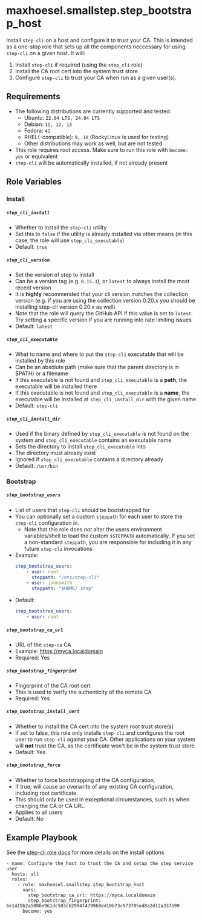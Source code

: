 # maxhoesel.smallstep.step_bootstrap_host

Install `step-cli` on a host and configure it to trust your CA.
This is intended as a one-stop role that sets up all the components neccessary for using `step-cli` on a given host.
It will:

1. Install `step-cli` if required (using the `step_cli` role)
2. Install the CA root cert into the system trust store
3. Configure `step-cli` to trust your CA when run as a given user(s).

## Requirements

- The following distributions are currently supported and tested:
  - Ubuntu: `22.04 LTS, 24.04 LTS`
  - Debian: `11, 12, 13`
  - Fedora: `42`
  - RHEL(-compatible): `9, 10` (RockyLinux is used for testing)
  - Other distributions may work as well, but are not tested
- This role requires root access. Make sure to run this role with `become: yes` or equivalent
- `step-cli` will be automatically installed, if not already present

## Role Variables

### Install

##### `step_cli_install`
- Whether to install the `step-cli` utility
- Set this to `false` if the utility is already installed via other means (in this case, the role will use `step_cli_executable`)
- Default: `true`

##### `step_cli_version`
- Set the version of step to install
- Can be a version tag (e.g. `0.15.3`), or `latest` to always install the most recent version
- It is **highly** recommended that your cli version matches the collection version
  (e.g. if you are using the collection version 0.20.x you should be installing step-cli version 0.20.x as well)
- Note that the role will query the GitHub API if this value is set to `latest`. Try setting
  a specific version if you are running into rate limiting issues
- Default: `latest`

##### `step_cli_executable`
- What to name and where to put the `step-cli` executable that will be installed by this role
- Can be an absolute path (make sure that the parent directory is in $PATH) or a filename
- If this executable is not found and `step_cli_executable` is a **path**, the executable will be installed there
- If this executable is not found and  `step_cli_executable` is a **name**, the executable will be installed at `step_cli_install_dir` with the given name
- Default: `step-cli`

##### `step_cli_install_dir`
- Used if the binary defined by `step_cli_executable` is not found on the system and `step_cli_executable` contains an executable name
- Sets the directory to install `step_cli_executable` into
- The directory must already exist
- Ignored if `step_cli_executable` contains a directory already
- Default: `/usr/bin`

### Bootstrap

##### `step_bootstrap_users`
- List of users that `step-cli` should be bootstrapped for
- You can optionally set a custom `steppath` for each user to store the `step-cli` configuration in.
    - Note that this role does *not* alter the users environment variables/shell to load the custom `$STEPPATH` automatically.
      If you set a non-standard `steppath`, you are responsible for including it in any future `step-cli` invocations
- Example:
    ```yaml
    step_bootstrap_users:
        - user: root
          steppath: "/etc/step-cli"
        - user: johnsmith
          steppath: "$HOME/.step"
    ```
- Default:
    ```yaml
    step_bootstrap_users:
        - user: root
    ```

##### `step_bootstrap_ca_url`
- URL of the `step-ca` CA
- Example: https://myca.localdomain
- Required: Yes

##### `step_bootstrap_fingerprint`
- Fingerprint of the CA root cert
- This is used to verify the authenticity of the remote CA
- Required: Yes

##### `step_bootstrap_install_cert`
- Whether to install the CA cert into the system root trust store(s)
- If set to false, this role only installs `step-cli` and configures the root user to run `step-cli` against your CA.
  Other applications on your system will **not** trust the CA, as the certificate won't be in the system trust store.
- Default: Yes

##### `step_bootstrap_force`
- Whether to force bootstrapping of the CA configuration.
- If true, will cause an overwrite of any existing CA configuration, including root certificate.
- This should only be used in exceptional circumstances, such as when changing the CA or CA URL.
- Applies to all users
- Default: No

## Example Playbook

See the [step-cli role docs](/roles/step_cli/README.md) for more details on the install options

```
- name: Configure the host to trust the CA and setup the step service user
  hosts: all
  roles:
    - role: maxhoesel.smallstep.step_bootstrap_host
      vars:
        step_bootstrap_ca_url: https://myca.localdomain
        step_bootstrap_fingerprint: 6e1419b2a5086e961dc503cb2994f479968ed10b73c973705ed8a2d12a337b99
      become: yes
```
